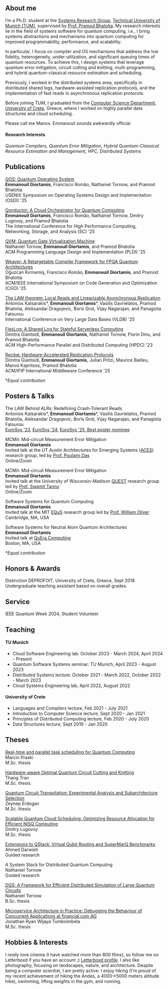 ## About me

I’m a Ph.D. student at the [Systems Research Group](https://dse.in.tum.de/), [Technical University of Munich (TUM)](https://www.tum.de/), supervised by [Prof. Pramod Bhatotia](https://dse.in.tum.de/bhatotia/). My research interests lie in the field of systems software for quantum computing, i.e., I bring systems abstractions and mechanisms into quantum computing for improved programmability, performance, and scalability. 

In particular, I focus on compiler and OS mechanisms that address the low fidelity, heterogeneity, under-utilization, and significant queuing times of quantum resources. To achieve this, I design systems that leverage quantum error mitigation, circuit cutting and knitting, multi-programming, and hybrid quantum-classical resource estimation and scheduling.

Previously, I worked in the distributed systems area, specifically in distributed shared logs, hardware-assisted replication protocols, and the implementation of fast reads in asynchronous replication protocols.

Before joining TUM, I graduated from the [Computer Science Department](https://www.csd.uoc.gr/CSD/index.jsp?lang=en), [University of Crete](https://en.uoc.gr/), Greece, where I worked on highly parallel data structures and cloud scheduling. 

Please call me Manos. Emmanouil sounds awkwardly official.

#### Research Interests
*Quantum Compilers, Quantum Error Mitigation, Hybrid Quantum-Classical Resource Estimation and Management, HPC, Distributed Systems*



## Publications


[QOS: Quantum Operating System](https://www.usenix.org/system/files/osdi25-giortamis.pdf)\
**Emmanouil Giortamis**, Francisco Romão, Nathaniel Tornow, and Pramod Bhatotia\
 USENIX Symposium on Operating Systems Design and Implementation (OSDI) '25

[Qonductor: A Cloud Orchestrator for Quantum Computing](https://arxiv.org/abs/2408.04312)\
**Emmanouil Giortamis**, Francisco Romão, Nathaniel Tornow, Dmitry Lugovoy, and Pramod Bhatotia\
The International Conference for High Performance Computing, Networking, Storage, and Analysis (SC) '25

[QVM: Quantum Gate Virtualization Machine](https://dl.acm.org/doi/10.1145/3729290)\
Nathaniel Tornow, **Emmanouil Giortamis**, and Pramod Bhatotia\
ACM Programming Language Design and Implementation (PLDI) '25

[Weaver: A Retargetable Compiler Framework for FPQA Quantum Architectures](https://dl.acm.org/doi/10.1145/3696443.3708965)\
Oğuzcan Kırmemiş, Francisco Romão, **Emmanouil Giortamis**, and Pramod Bhatotia\
ACM/IEEE International Symposium on Code Generation and Optimization (CGO) '25

[The LAW theorem: Local Reads and Linearizable Asynchronous Replication](https://law-theorem.com/)\
Antonios Katsarakis*, **Emmanouil Giortamis**\*, Vasilis Gavrielatos, Pramod Bhatotia, Aleksandar Dragojevic, Boris Grot, Vijay Nagarajan, and Panagiota Fatourou\
International Conference on Very Large Data Bases (VLDB) '25

[FlexLog: A Shared Log for Stateful Serverless Computing](https://dl.acm.org/doi/abs/10.1145/3588195.3592993)\
Dimitra Giantsidi, **Emmanouil Giortamis**, Nathaniel Tornow, Florin Dinu, and Pramod Bhatotia\
ACM High-Performance Parallel and Distributed Computing (HPDC) '23

[Recipe: Hardware-Accelerated Replication Protocols](https://arxiv.org/abs/2502.09251)\
Dimitra Giantsidi, **Emmanouil Giortamis**, Julian Pritzi, Maurice Bailleu, Manos Kapritsos, Pramod Bhatotia\
ACM/IFIP International Middleware Conference '25

\**Equal contribution*



## Posters & Talks
The LAW Behind ALRs: Redefining Crash-Tolerant Reads\
Antonios Katsarakis*, **Emmanouil Giortamis**\*, Vasilis Gavrielatos, Pramod Bhatotia, Aleksandar Dragojevic, Boris Grot, Vijay Nagarajan, and Panagiota Fatourou\
[EuroSys '23](https://2023.eurosys.org/docs/posters/eurosys23posters-final5.pdf), [EuroSys '24](http://2024.eurosys.org/posters/eurosys24posters-paper04.pdf), [EuroSys '25, Best poster nominee](https://2025.eurosys.org/posters/final/eurosys25posters-final16.pdf)

MCMit: Mid-circuit Measurement Error Mitigation\
**Emmanouil Giortamis**\
Invited talk at the UT Austin Architectures for Emerging Systems ([ACES](https://www.ece.utexas.edu/research/areas/acses)) research group, led by [Prof. Poulami Das](https://www.poulamidas.com/)\
Online/Zoom

MCMit: Mid-circuit Measurement Error Mitigation\
**Emmanouil Giortamis**\
Invited talk at the University of Wisconsin-Madison [QUEST](https://quest-lab.cs.wisc.edu/) research group led by [Prof. Swamit Tannu](https://swamittannu.com/)\
Online/Zoom

Software Systems for Quantum Computing\
**Emmanouil Giortamis**\
Invited talk at the MIT [EQuS](https://equs.mit.edu/) research group led by [Prof. William Oliver](https://equs.mit.edu/william-d-oliver/)\
Cambridge, MA, USA

Software Systems for Neutral Atom Quantum Architectures\
**Emmanouil Giortamis**\
Invited talk at [QuEra Computing](https://www.quera.com/)\
Boston, MA, USA

\**Equal contribution*



## Honors & Awards

Distinction DEPROFOIT, University of Crete, Greece, Sept 2018\
Undergraduate teaching assistant based on overall grades.

## Service

IEEE Quantum Week 2024, Student Volunteer

## Teaching

#### TU Munich
* Cloud Software Engineering lab: October 2023 - March 2024, April 2024 - Present
* Quantum Software Systems seminar: TU Munich, April 2023 - August 2023
* Distributed Systems lecture: October 2021 - March 2022, October 2022 - March 2023
* Cloud Systems Engineering lab, April 2022, August 2022

#### University of Crete
* Languages and Compilers lecture, Feb 2021 - July 2021
* Introduction to Computer Science lecture, Sept 2020 - Jan 2021
* Principles of Distributed Computing lecture, Feb 2020 - July 2020
* Data Structures lecture, Sept 2019 - Jan 2020

## Theses

[Real-time and parallel task scheduling for Quantum Computing](https://github.com/TUM-DSE/research-work-archive/blob/main/archive/2024/winter/docs/msc_praski_real_time_and_parallel_task_scheduling_for_quantum_computing.pdf)\
Marcin Praski\
M.Sc. thesis

[Hardware-aware Optimal Quantum Circuit Cutting and Knitting](https://github.com/TUM-DSE/research-work-archive/blob/main/archive/2023/winter/docs/msc_tran_hardware_aware_optimal_quantum_circuit_cutting_and_knitting.pdf)\
Thang Tran\
M.Sc. thesis

 [Quantum Circuit Transpilation: Experimental Analysis and Subarchitecture Selection](https://github.com/TUM-DSE/research-work-archive/blob/main/archive/2023/winter/docs/msc_erdogan_quantum_circuit_transpilation_experimental_analysis_and_subarchitecture_selection.pdf)\
Zeynep Erdogan\
M.Sc. thesis

[Scalable Quantum Cloud Scheduling: Optimizing Resource Allocation for Efficient NISQ Computing](https://github.com/TUM-DSE/research-work-archive/blob/main/archive/2023/winter/docs/msc_lugovoy_scalable_quantum_cloud_scheduling.pdf)\
Dmitry Lugovoy\
M.Sc. thesis
    
[Extensions to QStack: Virtual Qubit Routing and SuperMarQ Benchmarks](https://github.com/TUM-DSE/research-work-archive/blob/main/archive/2022/winter/docs/gr_darwish_extensions_to_qstack.pdf)\
Ahmed Darwish\
Guided research    

 A System Stack for Distributed Quantum Computing\
 Nathaniel Tornow\
Guided research    

[DQS: A Framework for Efficient Distributed Simulation of Large Quantum Circuits](https://github.com/TUM-DSE/research-work-archive/blob/main/archive/2022/summer/docs/bsc_tornow_dqs_a_framework_for_efficient_distributed_simulation_of_large_quantum_circuits.pdf)\
Nathaniel Tornow\
B.Sc. thesis

[Microservice Architecture in Practice: Debugging the Behaviour of Concurrent Applications at financial.com AG](https://github.com/TUM-DSE/research-work-archive/blob/main/archive/2022/winter/docs/msc_tumboimbela_microservice_architecture_in_practice_external.pdf)\
Jonathan Ryan Wijaya Tumboimbela\
M.Sc. thesis

## Hobbies & Interests
I *really* love cinema (I have watched more than 800 films), so follow me on Letterboxd if you have an account ;) [Letterboxd profile](https://letterboxd.com/manosgior/). I also like photography, focusing on landscapes, nature, and architecture. Despite being a computer scientist, I am pretty active: I enjoy hiking (I'm proud of my recent achievement of hiking the Andes, a 4000->5000 meters altitude hike), swimming, lifting weights in the gym, and running.
